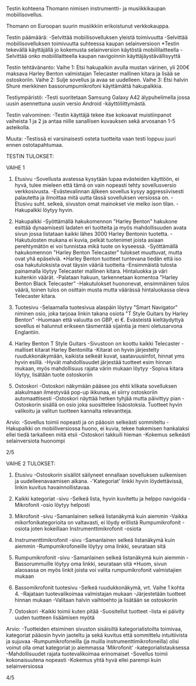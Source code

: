 Testin kohteena Thomann nimisen instrumentti- ja musiikkikaupan mobiilisovellus.

Thomann on Euroopan suurin musiikkiin erikoistunut verkkokauppa.

Testin päämäärä:
-Selvittää mobiilisovelluksen yleistä toimivuutta
-Selvittää mobiilisovelluksen toimivuutta suhteessa kaupan selainversioon
    *Testin tekevällä käyttäjällä jo kokemusta selainversion käytöstä mobiililaitteella
-Selvittää onko mobiililaitteella kaupan navigoinnin käyttäjäystävällisyyttä

Testin tehtävänanto:
Vaihe 1: Etsi hakupalkin avulla mustan värinen, yli 200€ maksava Harley Benton valmistajan Telecaster mallinen kitara ja lisää se ostoskoriin.
Vaihe 2: Sulje sovellus ja avaa se uudelleen.
Vaihe 3: Etsi halvin Shure merkkinen bassorumpumikrofoni käyttämättä hakupalkkia.

Testiympäristö:
-Testi suoritetaan Samsung Galaxy A42 älypuhelimella jossa uusin asennettuna uusin versio Android -käyttöliittymästä.

Testin valvominen:
-Testin käyttäjä tekee itse kokoavat muistiinpanot vaiheista 1 ja 2 ja antaa niille sanallisen kuvauksen sekä arvosanan 1-5 asteikolla.

Muuta:
-Testissä ei varsinaisesti osteta tuotteita vaan testi loppuu juuri ennen ostotapahtumaa.


TESTIN TULOKSET:


VAIHE 1 

1. Etusivu
-Sovellusta avatessa kysytään lupaa evästeiden käyttöön, ei hyvä, tulee mieleen että tämä on vain nopeasti tehty sovellusversio verkkosivusta.
-Evästevalinnan äjlkeen sovellus kysyy aggressiivisesti palautetta ja ilmoittaa mitä uutta tässä sovelluksen versiossa on. 
-Etusivu suht. selkeä, sivuston omat mainokset vie melko ison tilan.
-Hakupalkki löytyy hyvin.

2. Hakupalkki
-Syöttämällä hakukomennon "Harley Benton" hakukone esittää dynaamisesti ladaten eri tuotteita ja myös mahdollisuuden avata sivun jossa listataan kaikki lähes 3000 Harley Bentonin tuotetta.
-Hakutulosten mukana ei kuvia, pelkät tuotenimet joista asiaan perehtymätön ei voi tunnistaa mikä tuote on kyseessä.
-Syöttämällä hakukomennon "Harley Benton Telecaster" tulokset muuttuvat, mutta ovat yhä epäselviä.
    *Harley Benton tuotteet tuntevana tiedän että iso osa hakutuloksista ovat täysin vääriä tuotteita
-Ensimmäistä tulosta painamalla löytyy Telecaster mallinen kitara. Hintaluokka ja väri kuitenkin väärät.
-Palataan hakuun, tarkennetaan komentoa "Harley Benton Black Telecaster"
-Hakutulokset huononevat, ensimmäinen tulos väärä, toinen tulos on osittain musta mutta väärässä hintaluokassa oleva Telecaster kitara.

3. Tuotesivu
-Selaamalla tuotesivua alaspäin löytyy "Smart Navigator" niminen osio, joka tarjoaa linkin takana osiota "T Style Guitars by Harley Benton"
-Huomaan että valuutta on GBP, ei €. Evästeistä kieltäydyttyä sovellus ei halunnut erikseen täsmentää sijaintia ja meni oletusarvona Englantiin.

4. Harley Benton T Style Guitars
-Sivustoon on koottu kaikki Telecaster -malliset kitarat Harley Bentonilta
-Kitarat on hyvin järjestelty ruudukkonäkymään, kaikista selkeät kuvat, saatavuusinfot, hinnat yms hyvin esillä.
-Hyvät mahdollisuudet järjestää tuotteet esim hinnan mukaan, myös mahdollisuus rajata värin mukaan löytyy
-Sopiva kitara löytyy, lisätään tuote ostoskoriin

5. Ostoskori
-Ostoskori näkymään pääsee jos ehtii klikata sovelluksen alakulmaan ilmestyvää pop-up ikkunaa, ei siirry ostoskoriin automaattisesti
-Ostoskori näyttää hetken tyhjää mutta päivittyy pian
-Ostoskorin sisällä on osio joka suosittelee lisäostoksia. Tuotteet hyvin valikoitu ja valitun tuotteen kannalta relevantteja.

Arvio:
-Sovellus toimii nopeasti ja on pääosin selkeästi sommiteltu
-Hakupalkki on mobiiliversiossa huono, ei kuvia, tekee hakemisen hankalaksi ellei tiedä tarkalleen mitä etsii
-Ostoskori takkuili hieman
-Kokemus selkeästi selainversiota huonompi

2/5


VAIHE 2 TULOKSET:

1. Etusivu
-Ostoskorin sisällöt säilyneet ennallaan sovelluksen sulkemisen ja uudelleenavaamisen aikana.
-'Kategoriat' linkki hyvin löydettävissä, linkin kuvitus havainnollistavaa.

2. Kaikki kategoriat -sivu
-Selkeä lista, hyvin kuvitettu ja helppo navigoida
-Mikrofonit -osio löytyy helposti

3. Mikrofonit -sivu
-Samanlainen selkeä listanäkymä kuin aiemmin
-Vaikka mikorfonikategorioita on valtavasti, ei löydy erillistä Rumpumikrofonit -osiota joten kokeillaan Instrumenttimikrofonit -osiota

4. Instrumenttimikrofonit -sivu
-Samanlainen selkeä listanäkymä kuin aiemmin
-Rumpumikrofoneille löytyy oma linkki, seurataan sitä

5. Rumpumikrofonit -sivu
-Samanlainen selkeä listanäkymä kuin aiemmin
-Bassorummuille löytyy oma linkki, seurataan sitä
*Huom, sivun alaosassa on myös linkit joista voi valita rumpumikrofonit valmistajien mukaan

6. Bassomikrofonit tuotesivu
-Selkeä ruudukkonäkymä, vrt. Vaihe 1 kohta 4.
-Rajataan tuotevalikoimaa valmistajan mukaan
-Järjestetään tuotteet hinnan mukaan
-Valitaan halvin vaihtoehto ja lisätään se ostoskoriin

7. Ostoskori
-Kaikki toimii kuten pitää
-Suositellut tuotteet -lista ei päivity uuden tuotteen lisäämisen myötä

Arvio:
-Tuotteiden etsiminen sivuston sisäisiltä kategorialistoilta toimivaa, kategoriat pääosin hyvin jaoteltu ja sekä kuvitus että sommittelu intuitiivista ja sujuvaa
-Rumpumikrofoneilla (ja muilla instrumenttimikrofoneilla) olisi voinut olla omat kategoriat jo aiemmassa 'Mikrofonit' -kategorialistauksessa
-Mahdollisuudet rajata tuotevalikoimaa erinomaiset
-Sovellus toimii kokonaisuutena nopeasti
-Kokemus yhtä hyvä ellei parempi kuin selainversiossa

4/5